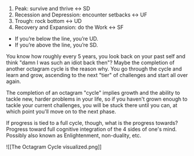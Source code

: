 1. Peak: survive and thrive <-> SD
2. Recession and Depression: encounter setbacks <-> UF
3. Trough: rock bottom <-> UD
4. Recovery and Expansion: do the Work <-> SF

- If you’re below the line, you’re UD.
- If you’re above the line, you’re SD.

You know how roughly every 5 years, you look back on your past self and think "damn I was such an idiot back then"? Maybe the completion of another octagram cycle is the reason why. You go through the cycle and learn and grow, ascending to the next "tier" of challenges and start all over again.

The completion of an octagram "cycle" implies growth and the ability to tackle new, harder problems in your life, so if you haven't grown enough to tackle your current challenges, you will be stuck there until you can, at which point you'll move on to the next phase.

If progress is tied to a full cycle, though, what is the progress towards? Progress toward full cognitive integration of the 4 sides of one's mind. Possibly also known as Enlightenment, non-duality, etc.

![[The Octagram Cycle visualized.png]]